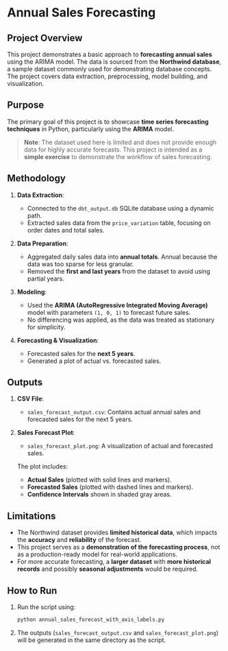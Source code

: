 
# Annual Sales Forecasting

## Project Overview

This project demonstrates a basic approach to **forecasting annual sales** using the ARIMA model. The data is sourced from the **Northwind database**, a sample dataset commonly used for demonstrating database concepts. The project covers data extraction, preprocessing, model building, and visualization.

## Purpose

The primary goal of this project is to showcase **time series forecasting techniques** in Python, particularly using the **ARIMA** model. 

> **Note**: The dataset used here is limited and does not provide enough data for highly accurate forecasts. This project is intended as a **simple exercise** to demonstrate the workflow of sales forecasting.

## Methodology

1. **Data Extraction**:
   - Connected to the `dbt_output.db` SQLite database using a dynamic path.
   - Extracted sales data from the `price_variation` table, focusing on order dates and total sales.

2. **Data Preparation**:
   - Aggregated daily sales data into **annual totals**. Annual because the data was too sparse for less granular.
   - Removed the **first and last years** from the dataset to avoid using partial years.

3. **Modeling**:
   - Used the **ARIMA (AutoRegressive Integrated Moving Average)** model with parameters `(1, 0, 1)` to forecast future sales.
   - No differencing was applied, as the data was treated as stationary for simplicity.

4. **Forecasting & Visualization**:
   - Forecasted sales for the **next 5 years**.
   - Generated a plot of actual vs. forecasted sales.

## Outputs

1. **CSV File**:
   - `sales_forecast_output.csv`: Contains actual annual sales and forecasted sales for the next 5 years.

2. **Sales Forecast Plot**:
   - `sales_forecast_plot.png`: A visualization of actual and forecasted sales.

   The plot includes:
   - **Actual Sales** (plotted with solid lines and markers).
   - **Forecasted Sales** (plotted with dashed lines and markers).
   - **Confidence Intervals** shown in shaded gray areas.

## Limitations

- The Northwind dataset provides **limited historical data**, which impacts the **accuracy** and **reliability** of the forecast.
- This project serves as a **demonstration of the forecasting process**, not as a production-ready model for real-world applications.
- For more accurate forecasting, a **larger dataset** with **more historical records** and possibly **seasonal adjustments** would be required.

## How to Run

1. Run the script using:

    ```bash
    python annual_sales_forecast_with_axis_labels.py
    ```

3. The outputs (`sales_forecast_output.csv` and `sales_forecast_plot.png`) will be generated in the same directory as the script.
